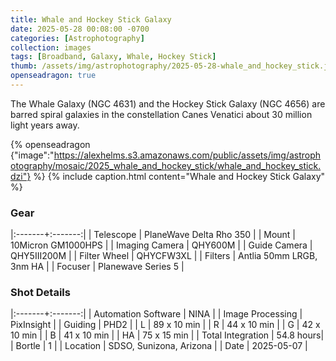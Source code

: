 ```yaml
---
title: Whale and Hockey Stick Galaxy
date: 2025-05-28 00:08:00 -0700
categories: [Astrophotography]
collection: images
tags: [Broadband, Galaxy, Whale, Hockey Stick]
thumb: /assets/img/astrophotography/2025-05-28-whale_and_hockey_stick.jpg
openseadragon: true
---
```


The Whale Galaxy (NGC 4631) and the Hockey Stick Galaxy (NGC 4656) are barred spiral galaxies in the constellation Canes Venatici 
about 30 million light years away.

{% openseadragon {"image":"https://alexhelms.s3.amazonaws.com/public/assets/img/astrophotography/mosaic/2025_whale_and_hockey_stick/whale_and_hockey_stick.dzi"} %}
{% include caption.html content="Whale and Hockey Stick Galaxy" %}

### Gear

|:-------+:-------:|
| Telescope | PlaneWave Delta Rho 350 |
| Mount | 10Micron GM1000HPS |
| Imaging Camera | QHY600M |
| Guide Camera | QHY5III200M |
| Filter Wheel | QHYCFW3XL |
| Filters | Antlia 50mm LRGB, 3nm HA |
| Focuser | Planewave Series 5 |

### Shot Details

|:-------+:-------:|
| Automation Software | NINA |
| Image Processing | PixInsight |
| Guiding | PHD2 |
| L | 89 x 10 min |
| R | 44 x 10 min |
| G | 42 x 10 min |
| B | 41 x 10 min |
| HA | 75 x 15 min |
| Total Integration | 54.8 hours|
| Bortle | 1 |
| Location | SDSO, Sunizona, Arizona |
| Date | 2025-05-07 |
